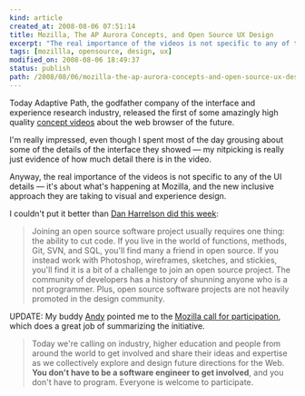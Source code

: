 ```yaml
---
kind: article
created_at: 2008-08-06 07:51:14
title: Mozilla, The AP Aurora Concepts, and Open Source UX Design
excerpt: "The real importance of the videos is not specific to any of the UI details; it's about what's happening at Mozilla, and the new inclusive approach they are taking to visual and experience design. "
tags: [mozillla, opensource, design, ux]
modified_on: 2008-08-06 18:49:37
status: publish 
path: /2008/08/06/mozilla-the-ap-aurora-concepts-and-open-source-ux-design
---
```


Today Adaptive Path, the godfather company of the interface and experience research industry, released the first of some amazingly high quality <a href="http://www.adaptivepath.com/aurora/">concept videos</a> about the web browser of the future. 

I'm really impressed, even though I spent most of the day grousing about some of the details of the interface they showed &mdash; my nitpicking is really just evidence of how much detail there is in the video.  

Anyway, the real importance of the videos is not specific to any of the UI details &mdash; it's about what's happening at Mozilla, and the new inclusive approach they are taking to visual and experience design. 

I couldn't put it better than <a href="http://www.adaptivepath.com/blog/2008/08/04/open-source-design/">Dan Harrelson did this week</a>: 

<blockquote>Joining an open source software project usually requires one thing: the ability to cut code. If you live in the world of functions, methods, Git, SVN, and SQL, you'll find many a friend in open source. If you instead work with Photoshop, wireframes, sketches, and stickies, you'll find it is a bit of a challenge to join an open source project. The community of developers has a history of shunning anyone who is a not programmer. Plus, open source software projects are not heavily promoted in the design community.</blockquote>

UPDATE: My buddy <a href="http://hook.org/">Andy</a> pointed me to the <a href="http://labs.mozilla.com/2008/08/introducing-the-concept-series-call-for-participation/">Mozilla call for participation</a>, which does a great job of summarizing the initiative. 

<blockquote>Today we're calling on industry, higher education and people from around the world to get involved and share their ideas and expertise as we collectively explore and design future directions for the Web. <strong>You don't have to be a software engineer to get involved</strong>, and you don't have to program. Everyone is welcome to participate.</blockquote>




